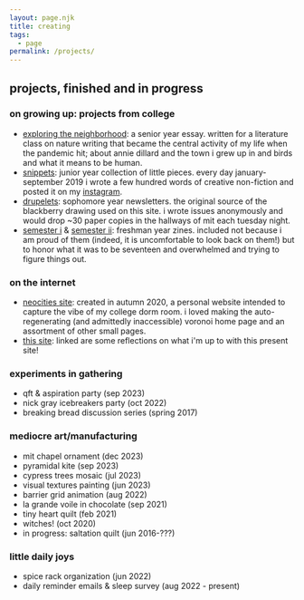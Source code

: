 ```yaml
---
layout: page.njk
title: creating
tags: 
  - page
permalink: /projects/
---
```


## projects, finished and in progress

### on growing up: projects from college

- [exploring the neighborhood](/exploring-the-neighborhood/): a senior year essay. written for a literature class on nature writing that became the central activity of my life when the pandemic hit; about annie dillard and the town i grew up in and birds and what it means to be human.
- [snippets](/nineteen/): junior year collection of little pieces. every day january-september 2019 i wrote a few hundred words of creative non-fiction and posted it on my [instagram](https://instagram.com/onwardlyfaring).
- [drupelets](/drupelets/): sophomore year newsletters. the original source of the blackberry drawing used on this site. i wrote issues anonymously and would drop ~30 paper copies in the hallways of mit each tuesday night.
- [semester i](/semester-i/0/) & [semester ii](/semester-ii/0/): freshman year zines. included not because i am proud of them (indeed, it is uncomfortable to look back on them!) but to honor what it was to be seventeen and overwhelmed and trying to figure things out.

### on the internet

- [neocities site](https://onwardlyfaring.neocities.org/): created in autumn 2020, a personal website intended to capture the vibe of my college dorm room. i loved making the auto-regenerating (and admittedly inaccessible) voronoi home page and an assortment of other small pages.
- [this site](/this-site/): linked are some reflections on what i'm up to with this present site!

### experiments in gathering

- qft & aspiration party (sep 2023)
- nick gray icebreakers party (oct 2022)
- breaking bread discussion series (spring 2017)

### mediocre art/manufacturing

- mit chapel ornament (dec 2023)
- pyramidal kite (sep 2023)
- cypress trees mosaic (jul 2023)
- visual textures painting (jun 2023)
- barrier grid animation (aug 2022)
- la grande voile in chocolate (sep 2021)
- tiny heart quilt (feb 2021)
- witches! (oct 2020)
- in progress: saltation quilt (jun 2016-???)
<!-- thermal paper projects -->

### little daily joys

- spice rack organization (jun 2022)
- daily reminder emails & sleep survey (aug 2022 - present)
